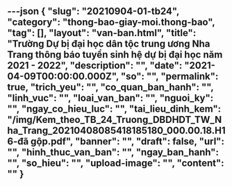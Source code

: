 ---json
{
    "slug": "20210904-01-tb24",
    "category": "thong-bao-giay-moi.thong-bao",
    "tag": [],
    "layout": "van-ban.html",
    "title": "Trường Dự bị đại học dân tộc trung ương Nha Trang thông báo tuyển sinh hệ dự bị đại học năm 2021 - 2022",
    "description": "",
    "date": "2021-04-09T00:00:00.000Z",
    "so": "",
    "permalink": true,
    "trich_yeu": "",
    "co_quan_ban_hanh": "",
    "linh_vuc": "",
    "loai_van_ban": "",
    "nguoi_ky": "",
    "ngay_co_hieu_luc": "",
    "tai_lieu_dinh_kem": "/img/Kem_theo_TB_24_Truong_DBDHDT_TW_Nha_Trang_20210408085418185180_000.00.18.H16-đã gộp.pdf",
    "banner": "",
    "draft": false,
    "url": "",
    "hinh_thuc_van_ban": "",
    "ngay_ban_hanh": "",
    "so_hieu": "",
    "upload-image": "",
    "__content__": ""
}
---
